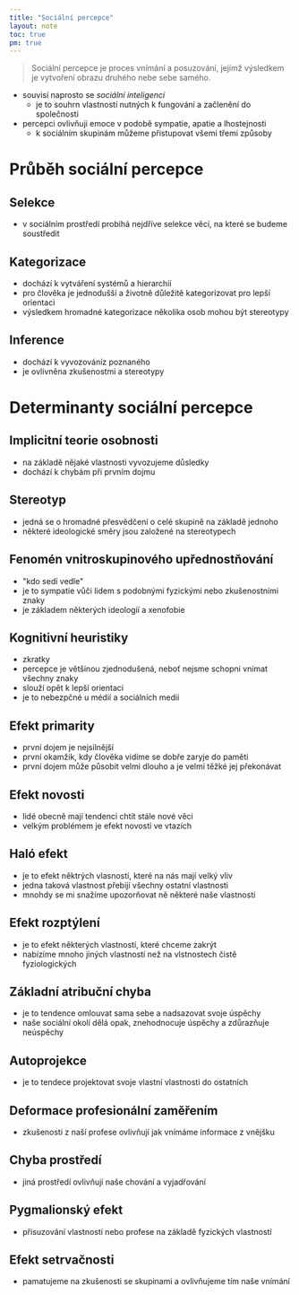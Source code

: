 ```yaml
---
title: "Sociální percepce"
layout: note
toc: true
pm: true
---
```

> Sociální percepce je proces vnímání a posuzování, jejímž výsledkem je vytvoření obrazu druhého nebe sebe samého.
- souvisí naprosto se _sociální inteligencí_
    - je to souhrn vlastností nutných k fungování a začlenění do společnosti
- percepci ovlivňuji emoce v podobě sympatie, apatie a lhostejnosti
    - k sociálním skupinám můžeme přistupovat všemi třemi způsoby
# Průběh sociální percepce
## Selekce
- v sociálním prostředí probíhá nejdříve selekce věcí, na které se budeme soustředit
## Kategorizace
- dochází k vytváření systémů a hierarchií
- pro člověka je jednodušší a životně důležitě kategorizovat pro lepší orientaci
- výsledkem hromadné kategorizace několika osob mohou být stereotypy
## Inference
- dochází k vyvozováníz poznaného
- je ovlivněna zkušenostmi a stereotypy
# Determinanty sociální percepce
## Implicitní teorie osobnosti
- na základě nějaké vlastnosti vyvozujeme důsledky
- dochází k chybám při prvním dojmu
## Stereotyp
- jedná se o hromadné přesvědčení o celé skupině na základě jednoho
- některé ideologické směry jsou založené na stereotypech
## Fenomén vnitroskupinového upřednostňování
- "kdo sedí vedle"
- je to sympatie vůči lidem s podobnými fyzickými nebo zkušenostními znaky
- je základem některých ideologií a xenofobie
## Kognitivní heuristiky
- zkratky
- percepce je většinou zjednodušená, neboť nejsme schopni vnímat všechny znaky
- slouží opět k lepší orientaci
- je to nebezpčné u médií a sociálních medií
## Efekt primarity
- první dojem je nejsilnější
- první okamžik, kdy člověka vidíme se dobře zaryje do paměti
- první dojem může působit velmi dlouho a je velmi těžké jej překonávat
## Efekt novosti
- lidé obecně mají tendenci chtít stále nové věci
- velkým problémem je efekt novosti ve vtazích
## Haló efekt
- je to efekt něktrých vlasností, které na nás mají velký vliv
- jedna taková vlastnost přebijí všechny ostatní vlastnosti
- mnohdy se mi snažíme upozorňovat ně některé naše vlastnosti
## Efekt rozptýlení
- je to efekt některých vlastností, které chceme zakrýt
- nabízíme mnoho jiných vlastností než na vlstnostech čistě fyziologických
## Základní atribuční chyba
- je to tendence omlouvat sama sebe a nadsazovat svoje úspěchy
- naše sociální okolí dělá opak, znehodnocuje úspěchy a zdůrazňuje neúspěchy
## Autoprojekce
- je to tendece projektovat svoje vlastní vlastnosti do ostatních
## Deformace profesionální zaměřením
- zkušenosti z naší profese ovlivňují jak vnímáme informace z vnějšku
## Chyba prostředí
- jiná prostředí ovlivňují naše chování a vyjadřování
## Pygmalionský efekt
- přisuzování vlastností nebo profese na základě fyzických vlastností
## Efekt setrvačnosti
- pamatujeme na zkušenosti se skupinami a ovlivňujeme tím naše vnímání